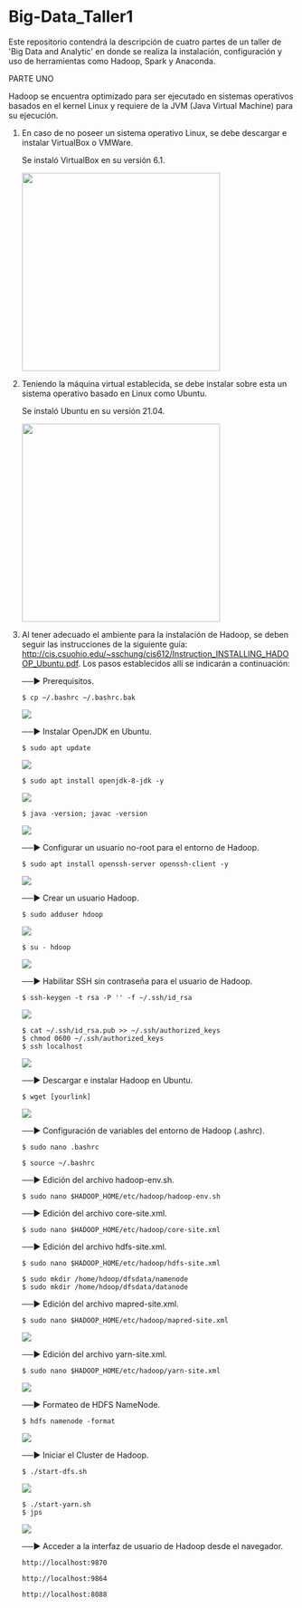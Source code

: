 # Big-Data_Taller1
Este repositorio contendrá la descripción de cuatro partes de un taller de 'Big Data and Analytic' en donde se realiza la instalación, configuración y uso de herramientas como Hadoop, Spark y Anaconda.


PARTE UNO

Hadoop se encuentra optimizado para ser ejecutado en sistemas operativos basados en el kernel Linux y requiere de la JVM (Java Virtual Machine) para su ejecución.

1. En caso de no poseer un sistema operativo Linux, se debe descargar e instalar VirtualBox o VMWare.

   Se instaló VirtualBox en su versión 6.1.

   <img src="https://user-images.githubusercontent.com/90856580/133651737-0df391a8-f5f1-4d02-9d48-2b2c51639fe3.png" width="350px" hight="100px"> 

2. Teniendo la máquina virtual establecida, se debe instalar sobre esta un sistema operativo basado en Linux como Ubuntu.

   Se instaló Ubuntu en su versión 21.04.
  
   <img src="https://user-images.githubusercontent.com/90856580/133654221-aa7125b4-4e56-4893-8d09-7003dc5c9004.png" width="350px" hight="100px"> 

3. Al tener adecuado el ambiente para la instalación de Hadoop, se deben seguir las instrucciones de la siguiente guía: http://cis.csuohio.edu/~sschung/cis612/Instruction_INSTALLING_HADOOP_Ubuntu.pdf. 
   Los pasos establecidos allí se indicarán a continuación: 
   
   ──► Prerequisitos.
   ```
   $ cp ~/.bashrc ~/.bashrc.bak    
   ```
   <img src="https://user-images.githubusercontent.com/90856580/133661619-692c7b24-20e8-423c-9fcb-0e483a1830ea.png" width="" hight=""> 
      
   ──► Instalar OpenJDK en Ubuntu.
   ```
   $ sudo apt update 
   ```
   <img src="https://user-images.githubusercontent.com/90856580/133662178-63bd359b-c122-4c6b-a763-904f6b95fede.png" width="" hight=""> 

   ```
   $ sudo apt install openjdk-8-jdk -y 
   ```
   <img src="https://user-images.githubusercontent.com/90856580/133663499-7761818b-2531-4867-8b91-d5d0fe1aaee4.png" width="" hight=""> 

   ```
   $ java -version; javac -version
   ```
   <img src="https://user-images.githubusercontent.com/90856580/133662427-58a16aaa-25de-488f-a1cf-2167bc868bef.png" width="" hight=""> 

   ──► Configurar un usuario no-root para el entorno de Hadoop.
   ```
   $ sudo apt install openssh-server openssh-client -y
   ```
   <img src="https://user-images.githubusercontent.com/90856580/133668255-308aaa47-4964-486e-a35f-84fa382731a8.png" width="" hight=""> 

   ──► Crear un usuario Hadoop.

   ```
   $ sudo adduser hdoop
   ```
   <img src="https://user-images.githubusercontent.com/90856580/133668398-e222f05d-7ab0-479c-98ee-c7d77be749bb.png" width="" hight=""> 

   ```
   $ su - hdoop
   ```
   <img src="https://user-images.githubusercontent.com/90856580/133669229-b25fd509-7c9d-4d05-b4f8-67ac6efc416f.png" width="" hight=""> 

   ──► Habilitar SSH sin contraseña para el usuario de Hadoop.

   ```
   $ ssh-keygen -t rsa -P '' -f ~/.ssh/id_rsa
   ```
   <img src="https://user-images.githubusercontent.com/90856580/133669299-aac8d67c-c1ac-4ffa-a7e5-07b6e5db8a24.png" width="" hight=""> 

   ```
   $ cat ~/.ssh/id_rsa.pub >> ~/.ssh/authorized_keys
   $ chmod 0600 ~/.ssh/authorized_keys
   $ ssh localhost
   ```
   <img src="https://user-images.githubusercontent.com/90856580/133669457-320c3b8d-14d9-423d-8347-870c67fff1ac.png" width="" hight=""> 

   ──► Descargar e instalar Hadoop en Ubuntu.

   ```
   $ wget [yourlink]
   ```
   <img src="https://user-images.githubusercontent.com/90856580/133669995-6cb09d59-c49b-4e49-ad2a-c121111cd409.png" width="" hight=""> 
   
   ──► Configuración de variables del entorno de Hadoop (.ashrc).

   ```
   $ sudo nano .bashrc
   ```
  
   ```
   $ source ~/.bashrc
   ```
   
   ──► Edición del archivo hadoop-env.sh.

   ```
   $ sudo nano $HADOOP_HOME/etc/hadoop/hadoop-env.sh
   ```
   
   ──► Edición del archivo core-site.xml.
   
   ```
   $ sudo nano $HADOOP_HOME/etc/hadoop/core-site.xml  
   ```
   
   ──► Edición del archivo hdfs-site.xml.
   
   ```
   $ sudo nano $HADOOP_HOME/etc/hadoop/hdfs-site.xml
   ```
   
   ```
   $ sudo mkdir /home/hdoop/dfsdata/namenode
   $ sudo mkdir /home/hdoop/dfsdata/datanode
   ```
   
   ──► Edición del archivo mapred-site.xml.
   
   ```
   $ sudo nano $HADOOP_HOME/etc/hadoop/mapred-site.xml 
   ```
   <img src="https://user-images.githubusercontent.com/90856580/133671487-6203ff90-6502-4a47-8a68-f8d6e5098389.png" width="" hight=""> 

   ──► Edición del archivo yarn-site.xml.
   
   ```
   $ sudo nano $HADOOP_HOME/etc/hadoop/yarn-site.xml 
   ```
   <img src="https://user-images.githubusercontent.com/90856580/133671518-20de7cc5-e147-427d-85e6-c1801c1cd0d3.png" width="" hight=""> 

   ──► Formateo de HDFS NameNode.
   
   ```
   $ hdfs namenode -format 
   ```
   <img src="https://user-images.githubusercontent.com/90856580/133671661-3f65f35b-9d1c-4ee0-9a28-d78486154540.png" width="" hight=""> 

   ──► Iniciar el Cluster de Hadoop.
   
   ```
   $ ./start-dfs.sh    
   ```
   <img src="https://user-images.githubusercontent.com/90856580/133671960-db319950-bee3-4853-9664-0958b66fb673.png" width="" hight=""> 

   ```
   $ ./start-yarn.sh 
   $ jps 
   ```
   <img src="https://user-images.githubusercontent.com/90856580/133672313-dd43a780-946d-4613-8e05-c36b683c3a09.png" width="" hight=""> 
   
   ──► Acceder a la interfaz de usuario de Hadoop desde el navegador.
   
   ```
   http://localhost:9870 
   ```
   
   ```
   http://localhost:9864 
   ```
   
   ```
   http://localhost:8088 
   ```
